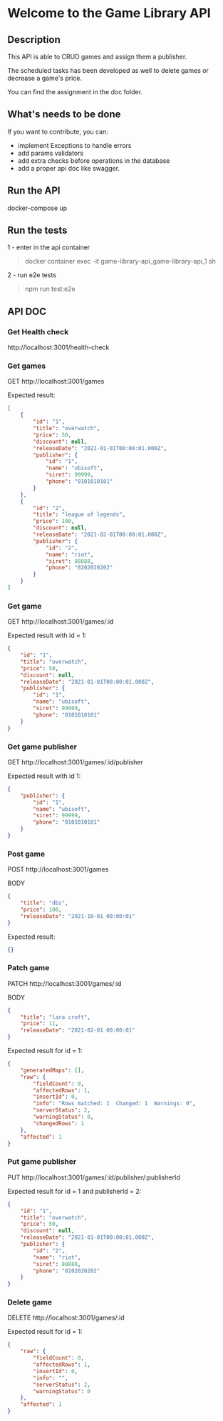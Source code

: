 # Welcome to the Game Library API

## Description
This API is able to CRUD games and assign them a publisher.

The scheduled tasks has been developed as well to delete games or decrease a game's price.

You can find the assignment in the doc folder.

## What's needs to be done
If you want to contribute, you can:
- implement Exceptions to handle errors
- add params validators
- add extra checks before operations in the database
- add a proper api doc like swagger.

## Run the API
docker-compose up

## Run the tests
1 - enter in the api container

> docker container exec -it game-library-api_game-library-api_1 sh

2 - run e2e tests
> npm run test:e2e

## API DOC
### Get Health check
http://localhost:3001/health-check

### Get games
GET http://localhost:3001/games

Expected result:
```json
[
    {
        "id": "1",
        "title": "overwatch",
        "price": 50,
        "discount": null,
        "releaseDate": "2021-01-01T00:00:01.000Z",
        "publisher": {
            "id": "1",
            "name": "ubisoft",
            "siret": 99999,
            "phone": "0101010101"
        }
    },
    {
        "id": "2",
        "title": "league of legends",
        "price": 100,
        "discount": null,
        "releaseDate": "2021-02-01T00:00:01.000Z",
        "publisher": {
            "id": "2",
            "name": "riot",
            "siret": 88888,
            "phone": "0202020202"
        }
    }
]
```

### Get game
GET http://localhost:3001/games/:id

Expected result with id = 1:

```json
{
    "id": "1",
    "title": "overwatch",
    "price": 50,
    "discount": null,
    "releaseDate": "2021-01-01T00:00:01.000Z",
    "publisher": {
        "id": "1",
        "name": "ubisoft",
        "siret": 99999,
        "phone": "0101010101"
    }
}
```

### Get game publisher
GET http://localhost:3001/games/:id/publisher

Expected result with id 1:

```json
{
    "publisher": {
        "id": "1",
        "name": "ubisoft",
        "siret": 99999,
        "phone": "0101010101"
    }
}
```

### Post game
POST http://localhost:3001/games

BODY
```json
{
    "title": "dbz",
    "price": 100,
    "releaseDate": "2021-10-01 00:00:01"
}
```

Expected result:

```json
{}
```

### Patch game
PATCH http://localhost:3001/games/:id

BODY
```json
{
    "title": "lara croft",
    "price": 11,
    "releaseDate": "2021-02-01 00:00:01"
}
```

Expected result for id = 1:

```json
{
    "generatedMaps": [],
    "raw": {
        "fieldCount": 0,
        "affectedRows": 1,
        "insertId": 0,
        "info": "Rows matched: 1  Changed: 1  Warnings: 0",
        "serverStatus": 2,
        "warningStatus": 0,
        "changedRows": 1
    },
    "affected": 1
}
```
### Put game publisher
PUT http://localhost:3001/games/:id/publisher/:publisherId

Expected result for id = 1 and publisherId = 2:

```json
{
    "id": "1",
    "title": "overwatch",
    "price": 50,
    "discount": null,
    "releaseDate": "2021-01-01T00:00:01.000Z",
    "publisher": {
        "id": "2",
        "name": "riot",
        "siret": 88888,
        "phone": "0202020202"
    }
}
```

### Delete game
DELETE http://localhost:3001/games/:id

Expected result for id = 1:

```json
{
    "raw": {
        "fieldCount": 0,
        "affectedRows": 1,
        "insertId": 0,
        "info": "",
        "serverStatus": 2,
        "warningStatus": 0
    },
    "affected": 1
}
```